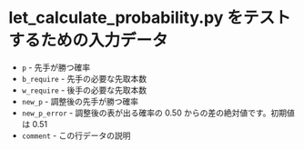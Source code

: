 # let_calculate_probability.py をテストするための入力データ

* `p` - 先手が勝つ確率
* `b_require` - 先手の必要な先取本数
* `w_require` - 後手の必要な先取本数
* `new_p` - 調整後の先手が勝つ確率
* `new_p_error` - 調整後の表が出る確率の 0.50 からの差の絶対値です。初期値は 0.51
* `comment` - この行データの説明
